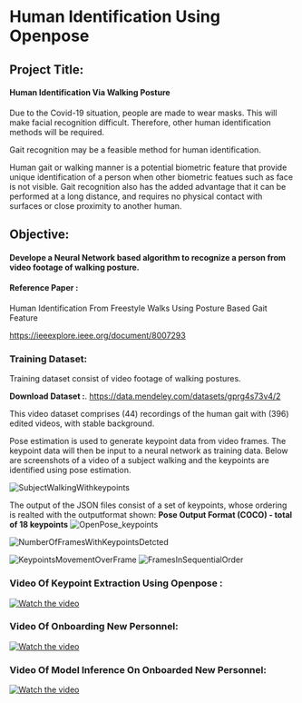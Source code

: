 
# Human Identification Using Openpose

## Project Title: 
#### Human Identification Via Walking Posture

Due to the Covid-19 situation, people are made to wear masks. This will make facial recognition difficult. 
Therefore, other human identification methods will be required. 

Gait recognition may be a feasible method for human identification. 

Human gait or walking manner is a potential biometric feature that provide unique identification of a person when other biometric featues such as face is not visible. Gait recognition also has the added advantage that it can be performed at a long distance, and requires no physical contact with surfaces or close proximity to another human.    

## Objective:
#### Develope a Neural Network based algorithm to recognize a person from video footage of walking posture.

#### Reference Paper : 
Human Identification From Freestyle Walks Using Posture Based Gait Feature

https://ieeexplore.ieee.org/document/8007293

### Training Dataset:

Training dataset consist of video footage of walking postures. 

**Download Dataset :**. https://data.mendeley.com/datasets/gprg4s73v4/2 

This video dataset comprises (44) recordings of the human gait with (396) edited videos, with stable background.

Pose estimation is used to generate keypoint data from video frames. The keypoint data will then be input to a neural network as training data. Below are screenshots of a video of a subject walking and the keypoints are identified using pose estimation.

![SubjectWalkingWithkeypoints](https://user-images.githubusercontent.com/61535921/120775133-8178c600-c555-11eb-84be-7bf6b2a63727.png)


The output of the JSON files consist of a set of keypoints, whose ordering is realted with the outputformat shown:
**Pose Output Format (COCO) - total of 18 keypoints**
![OpenPose_keypoints](https://user-images.githubusercontent.com/61535921/120775746-18458280-c556-11eb-9e94-be72ee757ab0.png)

![NumberOfFramesWithKeypointsDetcted](https://user-images.githubusercontent.com/61535921/120775752-1976af80-c556-11eb-861f-1f34b5d91bc3.png)

![KeypointsMovementOverFrame](https://user-images.githubusercontent.com/61535921/120776096-6e1a2a80-c556-11eb-9308-29696f0ca6a5.png)
![FramesInSequentialOrder](https://user-images.githubusercontent.com/61535921/120776100-6f4b5780-c556-11eb-85bd-62c92cd8a505.png)


### Video Of Keypoint Extraction Using Openpose :

[![Watch the video](https://user-images.githubusercontent.com/61535921/120838500-74ca9100-c59a-11eb-9891-b6683f98a94b.png)](https://drive.google.com/file/d/1TGUPnTu4VeK-PUUsh7wZn62VIQfJMnoR/view?usp=sharing)

### Video Of Onboarding New Personnel:

[![Watch the video](https://user-images.githubusercontent.com/61535921/120838512-785e1800-c59a-11eb-9adb-5ce94af596c6.png)](https://drive.google.com/file/d/1FOGhffbtyeaY5Dpzb8qx7bUl-oeTIM4A/view?usp=sharing)

### Video Of Model Inference On Onboarded New Personnel: 

[![Watch the video](https://user-images.githubusercontent.com/61535921/120878275-dbc56580-c5ed-11eb-8c7e-d860913daa72.png)](https://drive.google.com/file/d/12-17gPIUk96K-SZwv5hrG5sYQl88JvTK/view?usp=sharing)





